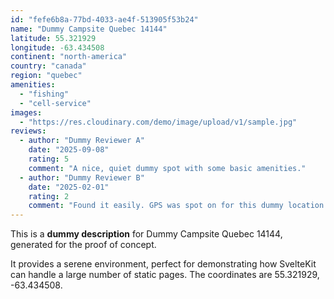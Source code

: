 ```yaml
---
id: "fefe6b8a-77bd-4033-ae4f-513905f53b24"
name: "Dummy Campsite Quebec 14144"
latitude: 55.321929
longitude: -63.434508
continent: "north-america"
country: "canada"
region: "quebec"
amenities:
  - "fishing"
  - "cell-service"
images:
  - "https://res.cloudinary.com/demo/image/upload/v1/sample.jpg"
reviews:
  - author: "Dummy Reviewer A"
    date: "2025-09-08"
    rating: 5
    comment: "A nice, quiet dummy spot with some basic amenities."
  - author: "Dummy Reviewer B"
    date: "2025-02-01"
    rating: 2
    comment: "Found it easily. GPS was spot on for this dummy location."
---
```


This is a **dummy description** for Dummy Campsite Quebec 14144, generated for the proof of concept.

It provides a serene environment, perfect for demonstrating how SvelteKit can handle a large number of static pages. The coordinates are 55.321929, -63.434508.
